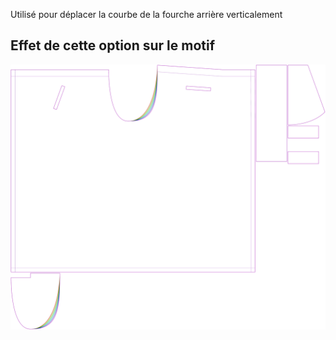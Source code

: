 Utilisé pour déplacer la courbe de la fourche arrière verticalement



## Effet de cette option sur le motif
![Cette image montre l'effet de cette option en superposant plusieurs variantes qui ont une valeur différente pour cette option](waralee_crotchfactorbackver_sample.svg "Effet de cette option sur le motif")